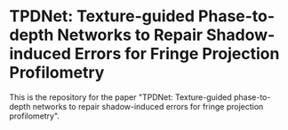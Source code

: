 # TPDNet: Texture-guided Phase-to-depth Networks to Repair Shadow-induced Errors for Fringe Projection Profilometry
This is the repository for the paper "TPDNet: Texture-guided phase-to-depth networks to repair shadow-induced errors for fringe projection profilometry".
